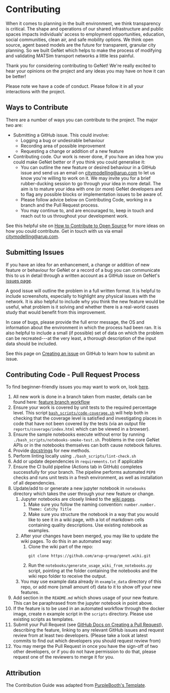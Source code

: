# Contributing

When it comes to planning in the built environment, we think transparency is critical. The shape and operations of our shared infrastructure and public spaces impacts individuals’ access to employment opportunities, education, social communities, clean air, and safe mobility options. 
We think open source, agent based models are the future for transparent, granular city planning. So we built GeNet which helps to make the process of modifying and validating MATSim transport networks a little less painful. 

Thank you for considering contributing to GeNet! We're really excited to hear your opinions on the project and any ideas
you may have on how it can be better!

Please note we have a code of conduct. Please follow it in all your interactions with the project.

## Ways to Contribute

There are a number of ways you can contribute to the project. The major two are:
- Submitting a GitHub issue. This could involve:
    - Logging a bug or undesirable behaviour
    - Recording area of possible improvement
    - Requesting a change or addition of a new feature
- Contributing code. Our work is never done, if you have an idea how you could make GeNet better or if you think you 
could generalise it:
    - You can outline the new feature or desired behaviour in a GitHub issue and send us an email on [citymodelling@arup.com](mailto:citymodelling@arup.com) 
    to let us know you're willing to work on it. We may invite you for a brief rubber-ducking session to go through 
    your idea in more detail. The aim is to mature your idea with one (or more) GeNet developers and to flag 
    any possible blocks or implementation issues to be aware of.
    - Please follow advice below on Contributing Code, working in a branch and the Pull Request process.
    - You may continue to, and are encouraged to, keep in touch and reach out to us throughout your development work.

See this helpful site on [How to Contribute to Open Source](https://opensource.guide/how-to-contribute/) for more ideas
 on how you could contribute. Get in touch with us via email [citymodelling@arup.com](mailto:citymodelling@arup.com).

## Submitting Issues

If you have an idea for an enhancement, a change or addition of new feature or behaviour for GeNet or a record of a bug 
you can communicate this to us in detail through a written account as a GitHub issue on GeNet's [issues page](https://github.com/arup-group/genet/issues).
 
A good issue will outline the problem in a full written format. It is helpful to include screenshots, especially to 
highlight any physical issues with the network. It is also helpful to include why you think the new feature would be
useful, what problem is it solving and whether there is a real-world cases study that would benefit from this 
improvement.

In case of bugs, please provide the full error message, the OS and 
information about the environment in which the process had been ran. It is also helpful to include a small 
(if possible) set of data on which the problem can be recreated---at the very least, a thorough description of the 
input data should be included.

See this page on [Creating an issue](https://github.com/arup-group/genet/issues) on GitHub to learn how to submit an 
issue.

## Contributing Code - Pull Request Process

To find beginner-friendly issues you may want to work on, look [here](https://github.com/arup-group/genet/contribute).

1. All new work is done in a branch taken from master, details can be found here:
[feature branch workflow](https://www.atlassian.com/git/tutorials/comparing-workflows/feature-branch-workflow)
2. Ensure your work is covered by unit tests to the required percentage level. This script 
[`bash_scripts/code-coverage.sh`](https://github.com/arup-group/genet/blob/master/bash_scripts/code-coverage.sh)
 will help both in checking that the coverage level is satisfied and investigating places in code that have not been 
 covered by the tests (via an output file `reports/coverage/index.html` which can be viewed in a browser).
3. Ensure the sample notebooks execute without error by running `./bash_scripts/notebooks-smoke-test.sh`. Problems in
the core GeNet APIs or in the notebooks themselves can both cause notebook failures.
4. Provide [docstrings](https://www.python.org/dev/peps/pep-0257/) for new methods.
5. Perform linting locally using ```./bash_scripts/lint-check.sh```
6. Add or update dependencies in `requirements.txt` if applicable
7. Ensure the CI build pipeline (Actions tab in GitHub) completes successfully for your branch. The pipeline performs
automated `PEP8` checks and runs unit tests in a fresh environment, as well as installation of all dependencies.
8. Update/add to or generate a new jupyter notebook in `notebooks` directory which takes the user through your new feature or
change.
   1. Jupyter notebooks are closely linked to the [wiki pages](https://github.com/arup-group/genet/wiki). 
      1. Make sure you follow the naming convention: `number.number. Theme: Catchy Title`
      2. Make sure you structure the notebook in a way that you would like to see it in a wiki page, with a lot of 
      markdown cells containing quality descriptions. Use existing notebook as examples.
   2. After your changes have been merged, you may like to update the wiki pages. To do this in an automated way:
      1. Clone the wiki part of the repo:
         ```
         git clone https://github.com/arup-group/genet.wiki.git
         ```
      2. Run the `notebooks/generate_usage_wiki_from_notebooks.py` script, pointing at the folder containing the 
      notebooks and the wiki repo folder to receive the output.
   3. You may use example data already in `example_data` directory of this repo, or add more (small amount of) data to
   it to show off your new features.
9. Add section in the `README.md` which shows usage of your new feature. This can be paraphrased from the jupyter
notebook in point above.
10. If the feature is to be used in an automated workflow through the docker image, create n example script in the 
`scripts` directory. Please use existing scripts as templates.
11. Submit your Pull Request (see [GitHub Docs on Creating a Pull Request](https://docs.github.com/en/free-pro-team@latest/github/collaborating-with-issues-and-pull-requests/creating-a-pull-request)),
 describing the feature, linking to any relevant GitHub issues and request review from at 
least two developers. (Please take a look at latest commits to find out which developers you should request review from)
12. You may merge the Pull Request in once you have the sign-off of two other developers, or if you 
do not have permission to do that, please request one of the reviewers to merge it for you.

## Attribution

The Contribution Guide was adapted from [PurpleBooth's Template](https://gist.github.com/PurpleBooth/b24679402957c63ec426).
